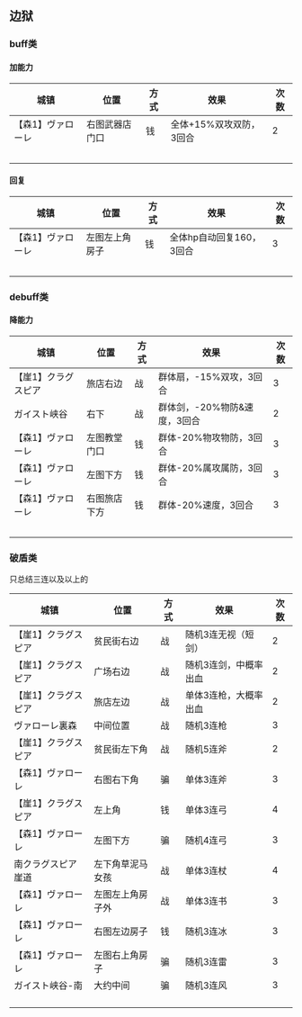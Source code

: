 ## 边狱

### buff类

#### 加能力
| 城镇              | 位置           | 方式 | 效果                    | 次数 |
| ----------------- | -------------- | ---- | ----------------------- | ---- |
| 【森1】ヴァローレ | 右图武器店门口 | 钱   | 全体+15%双攻双防，3回合 | 2    |
|                   |                |      |                         |      |
|                   |                |      |                         |      |
|                   |                |      |                         |      |
|                   |                |      |                         |      |
|                   |                |      |                         |      |


#### 回复

| 城镇              | 位置           | 方式 | 效果                     | 次数 |
| ----------------- | -------------- | ---- | ------------------------ | ---- |
| 【森1】ヴァローレ | 左图左上角房子 | 钱   | 全体hp自动回复160，3回合 | 3    |
|                   |                |      |                          |      |
|                   |                |      |                          |      |
|                   |                |      |                          |      |
|                   |                |      |                          |      |
|                   |                |      |                          |      |



### debuff类

#### 降能力

| 城镇                | 位置         | 方式 | 效果                         | 次数 |
| ------------------- | ------------ | ---- | ---------------------------- | ---- |
| 【崖1】クラグスピア | 旅店右边     | 战   | 群体扇，-15%双攻，3回合      | 3    |
| ガイスト峡谷        | 右下         | 战   | 群体剑，-20%物防&速度，3回合 | 2    |
| 【森1】ヴァローレ   | 左图教堂门口 | 钱   | 群体-20%物攻物防，3回合      | 3    |
| 【森1】ヴァローレ   | 左图下方     | 钱   | 群体-20%属攻属防，3回合      | 3    |
| 【森1】ヴァローレ   | 右图旅店下方 | 钱   | 群体-20%速度，3回合          | 3    |
|                     |              |      |                              |      |
|                     |              |      |                              |      |
|                     |              |      |                              |      |
|                     |              |      |                              |      |
|                     |              |      |                              |      |


### 破盾类

只总结三连以及以上的

| 城镇                | 位置             | 方式 | 效果                  | 次数 |
| ------------------- | ---------------- | ---- | --------------------- | ---- |
| 【崖1】クラグスピア | 贫民街右边       | 战   | 随机3连无视（短剑）   | 2    |
| 【崖1】クラグスピア | 广场右边         | 战   | 随机3连剑，中概率出血 | 2    |
| 【崖1】クラグスピア | 旅店左边         | 战   | 单体3连枪，大概率出血 | 2    |
| ヴァローレ裏森 | 中间位置 | 战 | 随机3连枪 | 3 |
| 【崖1】クラグスピア | 贫民街左下角     | 战   | 随机5连斧             | 2    |
| 【森1】ヴァローレ | 右图右下角 | 骗 | 单体3连斧 | 3 |
| 【崖1】クラグスピア | 左上角           | 钱   | 单体3连弓             | 4    |
| 【森1】ヴァローレ   | 左图下方         | 骗   | 随机4连弓             | 3    |
| 南クラグスピア崖道  | 左下角草泥马女孩 | 战   | 单体3连杖             | 4    |
| 【森1】ヴァローレ   | 左图左上角房子外 | 战   | 单体3连书             | 3    |
| 【森1】ヴァローレ | 右图左边房子 | 钱 | 随机3连冰 | 3 |
| 【森1】ヴァローレ   | 左图右上角房子   | 骗   | 随机3连雷             | 3    |
| ガイスト峡谷-南     | 大约中间         | 骗   | 随机3连风             | 3    |
|                     |              |      |                              |      |
|                     |              |      |                              |      |
|                     |              |      |                              |      |
|                     |              |      |                              |      |



